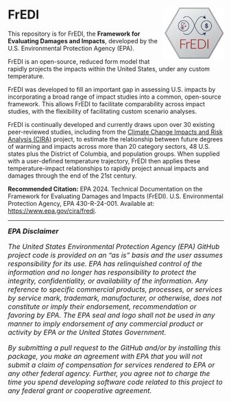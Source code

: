 
# FrEDI <img src="man/figures/FrEDI_hex2.png" align="right" alt="" width="140" />

This repository is for FrEDI, the **Framework for Evaluating Damages and
Impacts**, developed by the U.S. Environmental Protection Agency (EPA).

FrEDI is an open-source, reduced form model that rapidly projects
the impacts within the United States, under any custom
temperature.

FrEDI was developed to fill an important gap in assessing U.S. impacts by incorporating a broad range of impact studies into a
common, open-source framework. This allows FrEDI to facilitate
comparability across impact studies, with the flexibility of
facilitating custom scenario analyses.

FrEDI is continually developed and currently draws upon over 30 existing
peer-reviewed studies, including from the [Climate Change Impacts and
Risk Analysis (CIRA)](https://www.epa.gov/cira/) project, to estimate
the relationship between future degrees of warming and impacts across
more than 20 category sectors, 48 U.S. states plus the District of Columbia, 
and population groups. When supplied with a user-defined temperature trajectory, 
FrEDI then applies these temperature-impact relationships to rapidly project annual 
impacts and damages through the end of the 21st century. <br>

**Recommended Citation:** EPA 2024. Technical Documentation on the
Framework for Evaluating Damages and Impacts (FrEDI). U.S. Environmental
Protection Agency, EPA 430-R-24-001. Available at:
<https://www.epa.gov/cira/fredi>.

-----

<font size="3"> ***EPA Disclaimer*** <br>

*The United States Environmental Protection Agency (EPA) GitHub project
code is provided on an “as is” basis and the user assumes responsibility
for its use. EPA has relinquished control of the information and no
longer has responsibility to protect the integrity, confidentiality, or
availability of the information. Any reference to specific commercial
products, processes, or services by service mark, trademark,
manufacturer, or otherwise, does not constitute or imply their
endorsement, recommendation or favoring by EPA. The EPA seal and logo
shall not be used in any manner to imply endorsement of any commercial
product or activity by EPA or the United States Government.*

*By submitting a pull request to the GitHub and/or by installing this
package, you make an agreement with EPA that you will not submit a claim
of compensation for services rendered to EPA or any other federal
agency. Further, you agree not to charge the time you spend developing
software code related to this project to any federal grant or
cooperative agreement.* </font>

